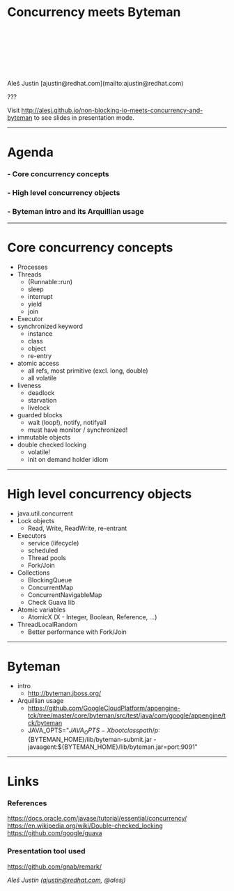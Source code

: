 
Concurrency meets Byteman
=============================
<br />
<br />
<br />
<br />
<br />
<br />
<br />
Aleš Justin [ajustin@redhat.com](mailto:ajustin@redhat.com)

???

Visit http://alesj.github.io/non-blocking-io-meets-concurrency-and-byteman to see slides in presentation mode.

---

Agenda
======

### - Core concurrency concepts
### - High level concurrency objects
### - Byteman intro and its Arquillian usage


---

Core concurrency concepts
======

- Processes
- Threads
    - (Runnable::run)
    - sleep
    - interrupt
    - yield
    - join
- Executor
- synchronized keyword
    - instance
    - class
    - object
    - re-entry
- atomic access
    - all refs, most primitive (excl. long, double)
    - all volatile
- liveness
    - deadlock
    - starvation
    - livelock
- guarded blocks
    - wait (loop!), notify, notifyall
    - must have monitor / synchronized!
- immutable objects
- double checked locking
    - volatile!
    - init on demand holder idiom

---

High level concurrency objects
======

- java.util.concurrent
- Lock objects
    - Read, Write, ReadWrite, re-entrant
- Executors
    - service (lifecycle)
    - scheduled
    - Thread pools
    - Fork/Join
- Collections
    - BlockingQueue
    - ConcurrentMap
    - ConcurrentNavigableMap
    - Check Guava lib
- Atomic variables
    - AtomicX (X - Integer, Boolean, Reference, ...)
- ThreadLocalRandom
    - Better performance with Fork/Join

---

Byteman
======

- intro
    - http://byteman.jboss.org/
- Arquillian usage
    - https://github.com/GoogleCloudPlatform/appengine-tck/tree/master/core/byteman/src/test/java/com/google/appengine/tck/byteman
    - JAVA_OPTS="$JAVA_OPTS -Xbootclasspath/p:${BYTEMAN_HOME}/lib/byteman-submit.jar -javaagent:${BYTEMAN_HOME}/lib/byteman.jar=port:9091"

---

Links
=====

### References

https://docs.oracle.com/javase/tutorial/essential/concurrency/
https://en.wikipedia.org/wiki/Double-checked_locking
https://github.com/google/guava


### Presentation tool used
https://github.com/gnab/remark/

*Aleš Justin (ajustin@redhat.com, @alesj)*

